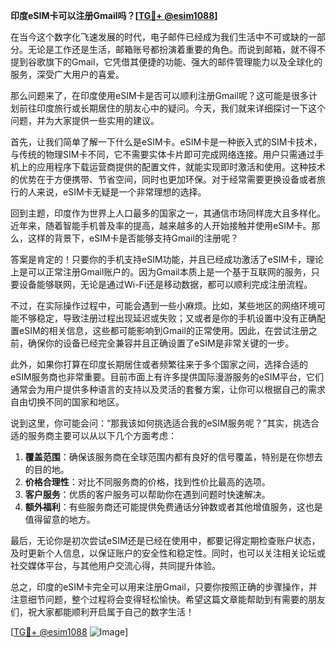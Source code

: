 **印度eSIM卡可以注册Gmail吗？[[TG💪+ @esim1088](https://t.me/s/esim1088)]**

在当今这个数字化飞速发展的时代，电子邮件已经成为我们生活中不可或缺的一部分。无论是工作还是生活，邮箱账号都扮演着重要的角色。而说到邮箱，就不得不提到谷歌旗下的Gmail，它凭借其便捷的功能、强大的邮件管理能力以及全球化的服务，深受广大用户的喜爱。

那么问题来了，在印度使用eSIM卡是否可以顺利注册Gmail呢？这可能是很多计划前往印度旅行或长期居住的朋友心中的疑问。今天，我们就来详细探讨一下这个问题，并为大家提供一些实用的建议。

首先，让我们简单了解一下什么是eSIM卡。eSIM卡是一种嵌入式的SIM卡技术，与传统的物理SIM卡不同，它不需要实体卡片即可完成网络连接。用户只需通过手机上的应用程序下载运营商提供的配置文件，就能实现即时激活和使用。这种技术的优势在于方便携带、节省空间，同时也更加环保。对于经常需要更换设备或者旅行的人来说，eSIM卡无疑是一个非常理想的选择。

回到主题，印度作为世界上人口最多的国家之一，其通信市场同样庞大且多样化。近年来，随着智能手机普及率的提高，越来越多的人开始接触并使用eSIM卡。那么，这样的背景下，eSIM卡是否能够支持Gmail的注册呢？

答案是肯定的！只要你的手机支持eSIM功能，并且已经成功激活了eSIM卡，理论上是可以正常注册Gmail账户的。因为Gmail本质上是一个基于互联网的服务，只要设备能够联网，无论是通过Wi-Fi还是移动数据，都可以顺利完成注册流程。

不过，在实际操作过程中，可能会遇到一些小麻烦。比如，某些地区的网络环境可能不够稳定，导致注册过程出现延迟或失败；又或者是你的手机设置中没有正确配置eSIM的相关信息，这些都可能影响到Gmail的正常使用。因此，在尝试注册之前，确保你的设备已经完全兼容并且正确设置了eSIM是非常关键的一步。

此外，如果你打算在印度长期居住或者频繁往来于多个国家之间，选择合适的eSIM服务商也非常重要。目前市面上有许多提供国际漫游服务的eSIM平台，它们通常会为用户提供多种语言的支持以及灵活的套餐方案，让你可以根据自己的需求自由切换不同的国家和地区。

说到这里，你可能会问：“那我该如何挑选适合我的eSIM服务呢？”其实，挑选合适的服务商主要可以从以下几个方面考虑：

1. **覆盖范围**：确保该服务商在全球范围内都有良好的信号覆盖，特别是在你想去的目的地。
2. **价格合理性**：对比不同服务商的价格，找到性价比最高的选项。
3. **客户服务**：优质的客户服务可以帮助你在遇到问题时快速解决。
4. **额外福利**：有些服务商还可能提供免费通话分钟数或者其他增值服务，这也是值得留意的地方。

最后，无论你是初次尝试eSIM还是已经在使用中，都要记得定期检查账户状态，及时更新个人信息，以保证账户的安全性和稳定性。同时，也可以关注相关论坛或社交媒体平台，与其他用户交流心得，共同提升体验。

总之，印度的eSIM卡完全可以用来注册Gmail，只要你按照正确的步骤操作，并注意细节问题，整个过程将会变得轻松愉快。希望这篇文章能帮助到有需要的朋友们，祝大家都能顺利开启属于自己的数字生活！

[[TG💪+ @esim1088](https://t.me/s/esim1088) ![Image](https://i.postimg.cc/4NQfJmqS/Snipaste-2025-05-13-00-14-12.png)]
